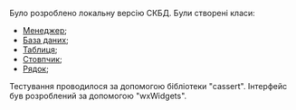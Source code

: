 Було розроблено локальну версію СКБД.
Були створені класи:
 - [Менеджер](https://github.com/VilardCool/IT/blob/main/docs/2/manager.h);
 - [База даних](https://github.com/VilardCool/IT/blob/main/docs/2/database.h);
 - [Таблиця](https://github.com/VilardCool/IT/blob/main/docs/2/table.h);
 - [Стовпчик](https://github.com/VilardCool/IT/blob/main/docs/2/column.h);
 - [Рядок](https://github.com/VilardCool/IT/blob/main/docs/2/row.h);

Тестування проводилося за допомогою бібліотеки "cassert".
Інтерфейс був розроблений за допомогою "wxWidgets".
